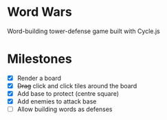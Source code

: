 # Word Wars
Word-building tower-defense game built with Cycle.js

# Milestones

 - [x] Render a board
 - [x] ~~Drag~~ click and click tiles around the board
 - [x] Add base to protect (centre square)
 - [x] Add enemies to attack base
 - [ ] Allow building words as defenses
